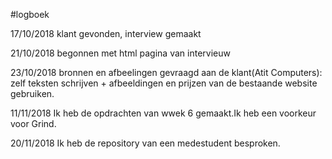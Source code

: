 #logboek 

17/10/2018 klant gevonden, interview gemaakt


21/10/2018 begonnen met html pagina van intervieuw

23/10/2018 bronnen en afbeelingen gevraagd aan de klant(Atit Computers): zelf teksten schrijven + afbeeldingen en prijzen van de bestaande website gebruiken.

11/11/2018 Ik heb de opdrachten van wwek 6 gemaakt.Ik heb een voorkeur voor Grind.

20/11/2018 Ik heb de repository van een medestudent besproken.
